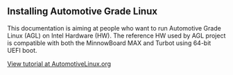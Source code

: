 ## Installing Automotive Grade Linux

This documentation is aiming at people who want to run Automotive Grade Linux (AGL) on Intel Hardware (HW).
The reference HW used by AGL project is compatible with both the MinnowBoard MAX and Turbot using 64-bit UEFI boot.

[View tutorial at AutomotiveLinux.org](http://docs.automotivelinux.org/docs/getting_started/en/dev/reference/machines/intel.html)
